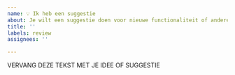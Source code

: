 ```yaml
---
name: 💡 Ik heb een suggestie
about: Je wilt een suggestie doen voor nieuwe functionaliteit of andere verbeteringen.
title: ''
labels: review
assignees: ''

---
```


<!--
Om je goed te helpen:
- Zoek eerst in bestaande (of gesloten) issues of je suggestie al aan bod is geweest. 
  De kans is groot dat iemand het al eerder heeft gevraagd: https://github.com/dsmrreader/dsmr-reader/issues?q=is%3Aissue+is%3Aclosed

Alle suggesties zijn welkom maar houd er rekening mee dat:
- De kern van DSMR-reader is puur het uitlezen van je slimme meter en het weergeven van die gegevens.
- Het tweede doel is om de meterdata (jouw gegevens) beschikbaar te (kunnen) maken aan andere systemen die je zelf kiest en invloed op hebt.
- Het inlezen van andere databronnen, zoals omvormers of andere partijen, valt daarom buiten de scope van dit project.

Desondanks denk ik graag met je mee.
-->


VERVANG DEZE TEKST MET JE IDEE OF SUGGESTIE
